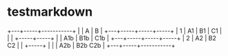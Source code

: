 # testmarkdown

+---+-----+-----------+
|   | A   | B         |
+---+-----+-----+-----+
| 1 | A1  | B1  | C1  |
|   |     +-----+-----+
|   | A1b | B1b | C1b |
+---+-----+-----+-----+
| 2 | A2  |   B2 C2   |
|   +-----+           |
|   | A2b |  B2b C2b  |
+---+-----+-----------+
